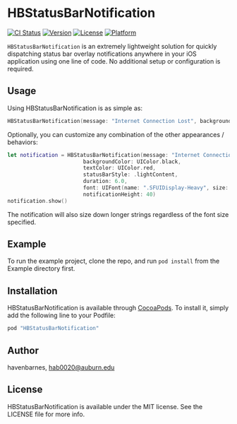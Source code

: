 # HBStatusBarNotification

[![CI Status](http://img.shields.io/travis/havenbarnes/HBStatusBarNotification.svg?style=flat)](https://travis-ci.org/havenbarnes/HBStatusBarNotification)
[![Version](https://img.shields.io/cocoapods/v/HBStatusBarNotification.svg?style=flat)](http://cocoapods.org/pods/HBStatusBarNotification)
[![License](https://img.shields.io/cocoapods/l/HBStatusBarNotification.svg?style=flat)](http://cocoapods.org/pods/HBStatusBarNotification)
[![Platform](https://img.shields.io/cocoapods/p/HBStatusBarNotification.svg?style=flat)](http://cocoapods.org/pods/HBStatusBarNotification)


`HBStatusBarNotification` is an extremely lightweight solution for quickly dispatching status bar overlay notifications anywhere in your iOS application using one line of code. No additional setup or configuration is required.

## Usage
Using HBStatusBarNotification is as simple as:
```swift 
HBStatusBarNotification(message: "Internet Connection Lost", backgroundColor: UIColor.red).show()
```

Optionally, you can customize any combination of the other appearances / behaviors:

```swift 
let notification = HBStatusBarNotification(message: "Internet Connection Lost", 
                        backgroundColor: UIColor.black, 
                        textColor: UIColor.red, 
                        statusBarStyle: .lightContent, 
                        duration: 6.0, 
                        font: UIFont(name: ".SFUIDisplay-Heavy", size: 10)!, 
                        notificationHeight: 40)
notification.show()
```

The notification will also size down longer strings regardless of the font size specified.

## Example

To run the example project, clone the repo, and run `pod install` from the Example directory first.

## Installation

HBStatusBarNotification is available through [CocoaPods](http://cocoapods.org). To install
it, simply add the following line to your Podfile:

```ruby
pod "HBStatusBarNotification"
```

## Author

havenbarnes, hab0020@auburn.edu

## License

HBStatusBarNotification is available under the MIT license. See the LICENSE file for more info.
